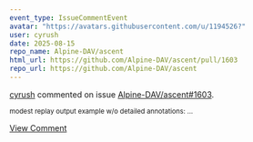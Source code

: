 ```yaml
---
event_type: IssueCommentEvent
avatar: "https://avatars.githubusercontent.com/u/1194526?"
user: cyrush
date: 2025-08-15
repo_name: Alpine-DAV/ascent
html_url: https://github.com/Alpine-DAV/ascent/pull/1603
repo_url: https://github.com/Alpine-DAV/ascent
---
```


<a href='https://github.com/cyrush' target='_blank'>cyrush</a> commented on issue <a href='https://github.com/Alpine-DAV/ascent/pull/1603' target='_blank'>Alpine-DAV/ascent#1603</a>.

<small>modest replay output example w/o detailed annotations:...</small>

<a href='https://github.com/Alpine-DAV/ascent/pull/1603' target='_blank'>View Comment</a>